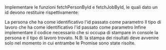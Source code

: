 Implementare le funzioni fetchPersonById e fetchJobById, le quali dato un id devono restituire rispettivamente:

La persona che ha come identificativo l'id passato come parametro
Il tipo di lavoro che ha come identificativo l'id passato come parametro
Infine implementare il codice necessario che si occupa di stampare in console la persona e il tipo di lavoro trovato.
N.B: la stampa dei risultati deve avvenire solo nel momento in cui entrambe le Promise sono state risolte.
